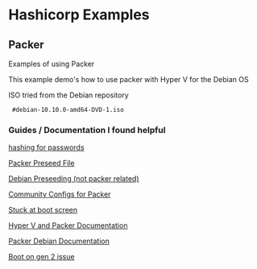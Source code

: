 # Hashicorp Examples


## Packer
Examples of using Packer 

This example demo's how to use packer with Hyper V  for the Debian OS

ISO tried from the Debian repository 

     #debian-10.10.0-amd64-DVD-1.iso


### Guides / Documentation I found helpful

[hashing for passwords ](https://www.codepunker.com/tools/string-converters)

[Packer Preseed File](https://www.youtube.com/watch?v=T-nhDIfMoL8)

[Debian Preseeding (not packer related)](https://www.youtube.com/watch?v=ndHi1sQWuH4)

[Community Configs for Packer](https://www.packer.io/community-tools#templates)

[Stuck at boot screen](https://stackoverflow.com/questions/27201419/automate-ubuntu-install-via-packer-stuck-at-welcome-screen)

[Hyper V and Packer Documentation](https://www.packer.io/plugins/builders/hyperv/iso)

[Packer Debian Documentation](https://www.packer.io/guides/automatic-operating-system-installs/preseed_ubuntu)

[Boot on gen 2 issue](https://superuser.com/questions/519718/linux-on-uefi-how-to-reboot-to-the-uefi-setup-screen-like-windows-8-can)

